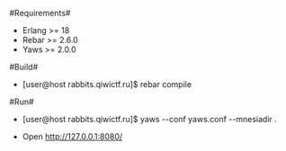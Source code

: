 #Requirements#
- Erlang >= 18
- Rebar >= 2.6.0
- Yaws >= 2.0.0

#Build#
- [user@host rabbits.qiwictf.ru]$ rebar compile

#Run#
- [user@host rabbits.qiwictf.ru]$ yaws --conf yaws.conf --mnesiadir .

- Open http://127.0.0.1:8080/
